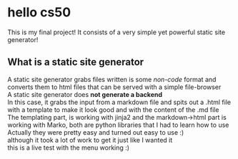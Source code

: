 # hello cs50
This is my final project!
It consists of a very simple yet powerful static site generator!

## What is a static site generator
A static site generator grabs files written is some _non-code_ format and converts them to html files that can be served with a simple file-browser  
A static site generator does **not generate a backend**  
In this case, it grabs the input from a markdown file and spits out a .html file with a template to make it look good and with the content of the .md file  
The templating part, is working with jinja2 and the markdown-\>html part is working with Marko, both are python libraries that I had to learn how to use  
Actually they were pretty easy and turned out easy to use :)  
although it took a lot of work to get it just like I wanted it  
this is a live test with the menu working  :)
